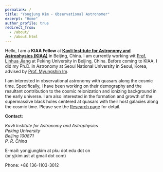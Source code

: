 ```yaml
---
permalink: /
title: "Yongjung Kim - Observational Astronomer"
excerpt: "Home"
author_profile: true
redirect_from: 
  - /about/
  - /about.html
---
```


Hello, I am a **KIAA Fellow** at [**Kavli Institute for Astronomy and Astrophysics (KIAA)**](http://kiaa.pku.edu.cn/) in Beijing, China. I am currently working wit [Prof. Linhua Jiang](http://kavli.pku.edu.cn/~jiang/) at Peking University in Beijing, China. Before coming to KIAA, I did my Ph.D. in Astronomy at Seoul National University in Seoul, Korea, advised by [Prof. Myungshin Im](http://astro.snu.ac.kr/~mim/).

I am interested in observational astronomy with quasars along the cosmic time. Specifically, I have been working on their demography and the resultant contribution to the cosmic reionization and ionizing background in the early universe. I am also interested in the formation and growth of the supermassive black holes centered at quasars with their host galaxies along the cosmic time. Please see the [Research page](https://yongjungkim.github.io/research) for detail.

**Contact:**

<address>
  Kavli Institute for Astronomy and Astrophysics<br /> Peking University <br /> Beijing 100871 <br /> P. R. China
</address>

E-mail: yongjungkim at pku dot edu dot cn <br /> (or yjkim.ast at gmail dot com)

Phone: +86 136-1103-3012


